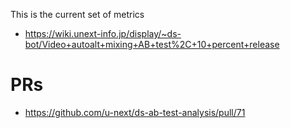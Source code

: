 This is the current set of metrics
* https://wiki.unext-info.jp/display/~ds-bot/Video+autoalt+mixing+AB+test%2C+10+percent+release

# PRs
* https://github.com/u-next/ds-ab-test-analysis/pull/71
